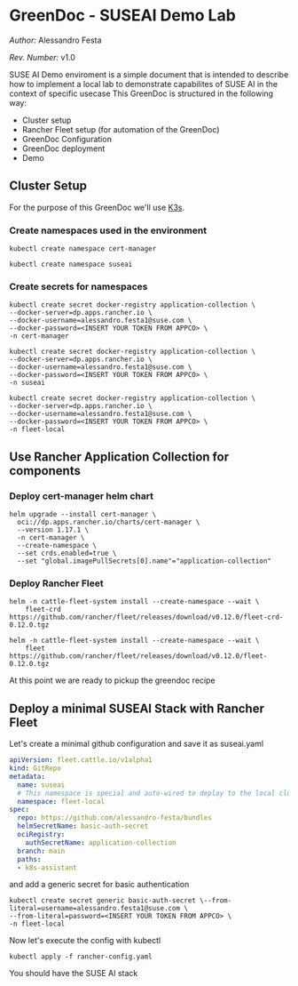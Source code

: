 # GreenDoc - SUSEAI Demo Lab

*Author:* Alessandro Festa

*Rev. Number:* v1.0

SUSE AI Demo enviroment is a simple document that is intended to describe how to implement a local lab to demonstrate capabilites of SUSE AI in the context of specific usecase
This GreenDoc is structured in the following way:

* Cluster setup
* Rancher Fleet setup (for automation of the GreenDoc)
* GreenDoc Configuration
* GreenDoc deployment
* Demo


## Cluster Setup

For the purpose of this GreenDoc we'll use [K3s](https://k3s.io).

### Create namespaces used in the environment

```SHELL
kubectl create namespace cert-manager
```
```SHELL
kubectl create namespace suseai
```

### Create secrets for namespaces

```SHELL
kubectl create secret docker-registry application-collection \
--docker-server=dp.apps.rancher.io \
--docker-username=alessandro.festa1@suse.com \
--docker-password=<INSERT YOUR TOKEN FROM APPCO> \
-n cert-manager
```

```SHELL
kubectl create secret docker-registry application-collection \
--docker-server=dp.apps.rancher.io \
--docker-username=alessandro.festa1@suse.com \
--docker-password=<INSERT YOUR TOKEN FROM APPCO> \
-n suseai
```
```SHELL
kubectl create secret docker-registry application-collection \
--docker-server=dp.apps.rancher.io \
--docker-username=alessandro.festa1@suse.com \
--docker-password=<INSERT YOUR TOKEN FROM APPCO> \
-n fleet-local
```

## Use Rancher Application Collection for components

### Deploy cert-manager helm chart

```SHELL
helm upgrade --install cert-manager \
  oci://dp.apps.rancher.io/charts/cert-manager \
  --version 1.17.1 \
  -n cert-manager \
  --create-namespace \
  --set crds.enabled=true \
  --set "global.imagePullSecrets[0].name"="application-collection"
```

### Deploy Rancher Fleet

```SHELL
helm -n cattle-fleet-system install --create-namespace --wait \
    fleet-crd https://github.com/rancher/fleet/releases/download/v0.12.0/fleet-crd-0.12.0.tgz
```
```SHELL
helm -n cattle-fleet-system install --create-namespace --wait \
    fleet https://github.com/rancher/fleet/releases/download/v0.12.0/fleet-0.12.0.tgz
```
At this point we are ready to pickup the greendoc recipe

## Deploy a minimal SUSEAI Stack with Rancher Fleet

Let's create a minimal github configuration and save it as suseai.yaml

```YAML
apiVersion: fleet.cattle.io/v1alpha1
kind: GitRepo
metadata:
  name: suseai
  # This namespace is special and auto-wired to deploy to the local cluster
  namespace: fleet-local
spec:
  repo: https://github.com/alessandro-festa/bundles
  helmSecretName: basic-auth-secret
  ociRegistry:
    authSecretName: application-collection
  branch: main
  paths:
  - k8s-assistant
```
and add a generic secret for basic authentication

```SHELL
kubectl create secret generic basic-auth-secret \--from-literal=username=alessandro.festa1@suse.com \
--from-literal=password=<INSERT YOUR TOKEN FROM APPCO> \
-n fleet-local
```
Now let's execute the config with kubectl

```SHELL
kubectl apply -f rancher-config.yaml
```
You should have the SUSE AI stack



